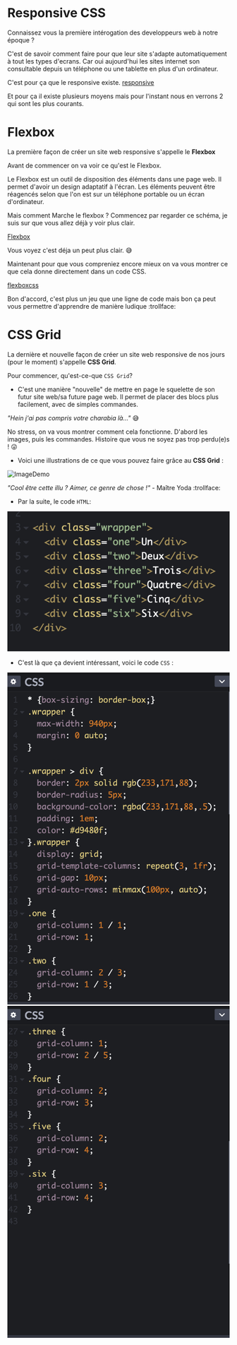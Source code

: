 # **Responsive CSS**

Connaissez vous la première intérogation des developpeurs web à notre époque ?

C'est de savoir comment faire pour que leur site s'adapte automatiquement à tout les types d'ecrans. Car oui aujourd'hui les sites internet son consultable depuis un téléphone ou une tablette en plus d'un ordinateur.

C'est pour ça que le responsive existe.
[responsive](images/responsive.png)

Et pour ça il existe plusieurs moyens mais pour l'instant nous en verrons 2 qui sont les plus courants.


# **Flexbox**

La première façon de créer un site web responsive s'appelle le **Flexbox**

Avant de commencer on va voir ce qu'est le Flexbox.

Le Flexbox est un outil de disposition des éléments dans une page web. Il permet d'avoir un design adaptatif à l'écran. Les éléments peuvent être réagencés selon que l'on est sur un téléphone portable ou un écran d'ordinateur.

Mais comment Marche le flexbox ? Commencez par regarder ce schéma, je suis sur que vous allez déjà y voir plus clair.

[Flexbox](images/flexbox.png)

Vous voyez c'est déja un peut plus clair.  :sweat_smile:

Maintenant pour que vous compreniez encore mieux on va vous montrer ce que cela donne directement dans un code CSS.

[flexboxcss](images/responsive2.png)

Bon d'accord, c'est plus un jeu que une ligne de code mais bon ça peut vous permettre d'apprendre de manière ludique :trollface:





# **CSS Grid**

La dernière et nouvelle façon de créer un site web responsive de nos jours (pour le moment) s'appelle **CSS Grid**.

Pour commencer, qu'est-ce-que `CSS Grid`?

- C'est une manière "nouvelle" de mettre en page le squelette de son futur site web/sa future page web. Il permet de placer des blocs plus facilement, avec de simples commandes.

_"Hein j'ai pas compris votre charabia là..."_ :sweat_smile:

No stress, on va vous montrer comment cela fonctionne.
D'abord les images, puis les commandes. Histoire que vous ne soyez pas trop perdu(e)s !  :stuck_out_tongue_winking_eye:

- Voici une illustrations de ce que vous pouvez faire grâce au **CSS Grid** :

![ImageDemo](Images/démo.png)

_"Cool être cette illu ? Aimer, ce genre de chose !"_ - Maître Yoda  :trollface:

- Par la suite, le code `HTML`:

![ImageHTML](Images/htmlresponsive.png)

- C'est là que ça devient intéressant, voici le code `CSS` :

![Image1css](Images/css1.png)
![Image2css](Images/css2.png)

